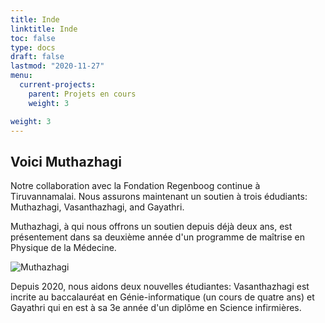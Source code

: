 ```yaml
---
title: Inde
linktitle: Inde
toc: false
type: docs
draft: false
lastmod: "2020-11-27"
menu:
  current-projects:
    parent: Projets en cours
    weight: 3

weight: 3
---
```

## Voici Muthazhagi

Notre collaboration avec la Fondation Regenboog continue à Tiruvannamalai. Nous assurons maintenant un soutien à trois édudiants: Muthazhagi, Vasanthazhagi, and Gayathri.

Muthazhagi, à qui nous offrons un soutien depuis déjà deux ans, est présentement dans sa deuxième année d'un programme de maîtrise en Physique de la Médecine.  

![Muthazhagi](/img/India/IndiaStudent2020.jpg)

Depuis 2020, nous aidons deux nouvelles étudiantes: Vasanthazhagi est incrite au baccalauréat en Génie-informatique (un cours de quatre ans) et Gayathri qui en est à sa 3e année d'un diplôme en Science infirmières.
